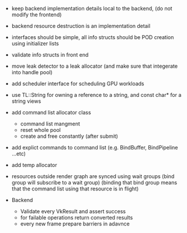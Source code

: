 - keep backend implementation details local to the backend, (do not modify the frontend)
- backend resource destruction is an implementation detail
- interfaces should be simple, all info structs should be POD creation using initializer lists
- validate info structs in front end
- move leak detector to a leak allocator (and make sure that integerate into handle pool)
- add scheduler interface for scheduling GPU workloads
- use TL::String for owning a reference to a string, and const char* for a string views
- add command list allocator class
    - command list mangment
    - reset whole pool
    - create and free constantly (after submit)
- add explict commands to command list (e.g. BindBuffer, BindPipeline ...etc)
- add temp allocator
- resources outside render graph are synced using wait groups (bind group will subscribe to a wait group) (binding that bind group means that the command list using that resource is in flight)

- Backend
    - Validate every VkResult and assert success
    - for failable operations return converted results
    - every new frame prepare barriers in adavnce